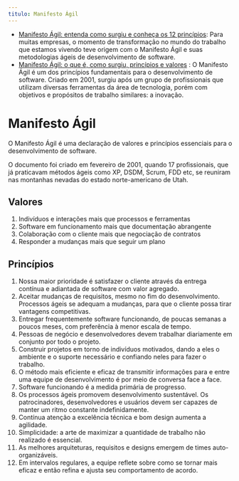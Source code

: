 ```yaml
---
titulo: Manifesto Ágil
---
```

- [Manifesto Ágil: entenda como surgiu e conheça os 12 princípios](https://robsoncamargo.com.br/blog/Manifesto-Agil-entenda-como-surgiu-e-conheca-os-12-principios): Para muitas empresas, o momento de transformação no mundo do trabalho que estamos vivendo teve origem com o Manifesto Ágil e suas metodologias ágeis de desenvolvimento de software.
- [Manifesto Ágil: o que é, como surgiu, princípios e valores](https://www.objective.com.br/insights/manifesto-agil/) : O Manifesto Ágil é um dos princípios fundamentais para o desenvolvimento de software. Criado em 2001, surgiu após um grupo de profissionais que utilizam diversas ferramentas da área de tecnologia, porém com objetivos e propósitos de trabalho similares: a inovação.

# Manifesto Ágil

O Manifesto Ágil é uma declaração de valores e princípios essenciais para o desenvolvimento de software.

O documento foi criado em fevereiro de 2001, quando 17 profissionais, que já praticavam métodos ágeis como XP, DSDM, Scrum, FDD etc, se reuniram nas montanhas nevadas do estado norte-americano de Utah.

## Valores

1. Indivíduos e interações mais que processos e ferramentas
2. Software em funcionamento mais que documentação abrangente
3. Colaboração com o cliente mais que negociação de contratos
4. Responder a mudanças mais que seguir um plano

## Princípios

1. Nossa maior prioridade é satisfazer o cliente através da entrega contínua e adiantada de software com valor agregado.
2. Aceitar mudanças de requisitos, mesmo no fim do desenvolvimento. Processos ágeis se adequam a mudanças, para que o cliente possa tirar vantagens competitivas.
3. Entregar frequentemente software funcionando, de poucas semanas a poucos meses, com preferência à menor escala de tempo.
4. Pessoas de negócio e desenvolvedores devem trabalhar diariamente em conjunto por todo o projeto.
5. Construir projetos em torno de indivíduos motivados, dando a eles o ambiente e o suporte necessário e confiando neles para fazer o trabalho.
6. O método mais eficiente e eficaz de transmitir informações para e entre uma equipe de desenvolvimento é por meio de conversa face a face.
7. Software funcionando é a medida primária de progresso.
8. Os processos ágeis promovem desenvolvimento sustentável. Os patrocinadores, desenvolvedores e usuários devem ser capazes de manter um ritmo constante indefinidamente.
9. Contínua atenção a excelência técnica e bom design aumenta a agilidade.
10. Simplicidade: a arte de maximizar a quantidade de trabalho não realizado é essencial.
11. As melhores arquiteturas, requisitos e designs emergem de times auto-organizáveis.
12. Em intervalos regulares, a equipe reflete sobre como se tornar mais eficaz e então refina e ajusta seu comportamento de acordo.
